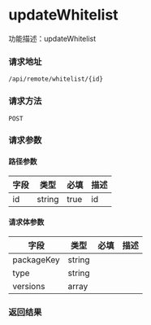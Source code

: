 # updateWhitelist
功能描述：updateWhitelist

### 请求地址
```
/api/remote/whitelist/{id}
```

### 请求方法
`POST`
### 请求参数
#### 路径参数

| 字段 | 类型 | 必填 | 描述 |
| -------- | -------- | -------- | -------- |
| id     | string   | true       | id |



#### 请求体参数
| 字段 | 类型 | 必填 | 描述 |
| -------- | -------- | -------- | -------- |
| packageKey     | string   |  |
| type     | string   |  |
| versions     | array<string>   |  |

### 返回结果

